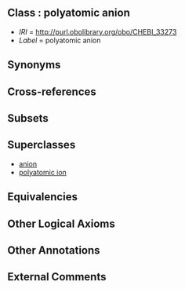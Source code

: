 
## Class : polyatomic anion

 * *IRI* = http://purl.obolibrary.org/obo/CHEBI_33273
 * *Label* = polyatomic anion

## Synonyms


## Cross-references


## Subsets


## Superclasses

 * [anion](../../CHEBI/63/CHEBI_22563.md)
 * [polyatomic ion](../../CHEBI/58/CHEBI_36358.md)

## Equivalencies


## Other Logical Axioms


## Other Annotations


## External Comments

